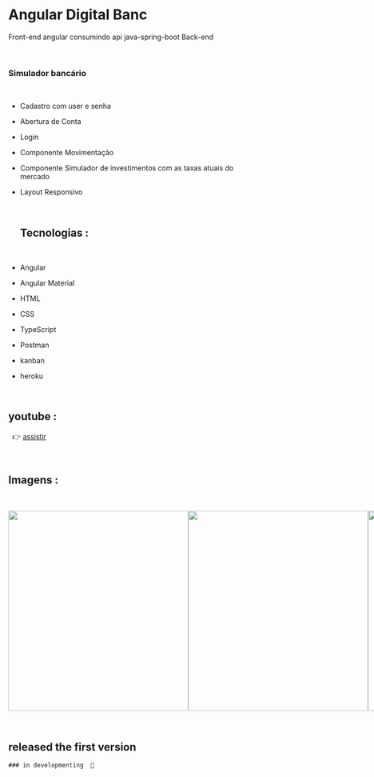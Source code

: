 # Angular Digital Banc
Front-end angular consumindo api java-spring-boot Back-end

&nbsp;

 ### Simulador bancário
 &nbsp;
- Cadastro com user e senha
- Abertura de Conta
- Login
- Componente Movimentação
- Componente Simulador de investimentos com as taxas atuais do mercado 
- Layout Responsivo

   &nbsp;
   
   
  ## Tecnologias :
  &nbsp;
 - Angular  
 - Angular Material
 - HTML
 - CSS 
 - TypeScript
 - Postman
 - kanban
 - heroku
  

  
  
  &nbsp;
  ## youtube :
  &nbsp;
  :point_right:
  [assistir](https://www.youtube.com/watch?v=JL2u5mQ_mtY)     
  
   &nbsp;
   
   ## Imagens  :
   &nbsp; 
   
   
   


 
 
 <div style="display:flex; justify-content: space-evenly;">
        
  
  <img src="https://user-images.githubusercontent.com/79234840/199363002-ec7fe262-79c5-41e0-b951-53435684ec46.PNG" width="360px" height="400px"/>
  
  <img src="https://user-images.githubusercontent.com/79234840/199362996-9cff6260-422e-4b97-b23b-ad95ed2a6754.PNG" width="360px" height="400px"/>

  <img src="https://user-images.githubusercontent.com/79234840/199362998-bb7c4517-2a5b-4faa-86d4-61f89c40b0eb.PNG" width="360px" height="400px"/>

  <img src="https://user-images.githubusercontent.com/79234840/199362995-fa0c2a97-eeff-4c5f-a061-c10fa2fabb23.PNG" width="360px" height="400px"/>
  
   <img src="https://user-images.githubusercontent.com/79234840/199362991-b3be1036-ed7d-46e6-a6e2-63cbc6bd8311.PNG" width="360px" height="400px"/>

   <img src="https://user-images.githubusercontent.com/79234840/199362989-54e577df-5881-4e76-9c3d-06573ea4c8d6.PNG" width="360px" height="400px"/>

  <img src="https://user-images.githubusercontent.com/79234840/199362986-945e23e6-ea53-4c20-af92-fdf787927f59.PNG" width="360px" height="400px"/>
 
    

 </div> 
 
 

&nbsp;

## released the first version
    ### in developmenting  🚧